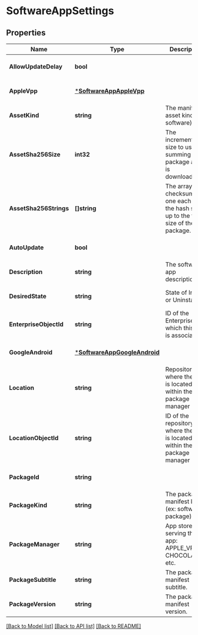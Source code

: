 # SoftwareAppSettings

## Properties
Name | Type | Description | Notes
------------ | ------------- | ------------- | -------------
**AllowUpdateDelay** | **bool** |  | [optional] [default to null]
**AppleVpp** | [***SoftwareAppAppleVpp**](software-app-apple-vpp.md) |  | [optional] [default to null]
**AssetKind** | **string** | The manifest asset kind (ex: software). | [optional] [default to null]
**AssetSha256Size** | **int32** | The incremental size to use for summing the package as it is downloaded. | [optional] [default to null]
**AssetSha256Strings** | **[]string** | The array of checksums, one each for the hash size up to the total size of the package. | [optional] [default to null]
**AutoUpdate** | **bool** |  | [optional] [default to null]
**Description** | **string** | The software app description. | [optional] [default to null]
**DesiredState** | **string** | State of Install or Uninstall | [optional] [default to null]
**EnterpriseObjectId** | **string** | ID of the Enterprise with which this app is associated | [optional] [default to null]
**GoogleAndroid** | [***SoftwareAppGoogleAndroid**](software-app-google-android.md) |  | [optional] [default to null]
**Location** | **string** | Repository where the app is located within the package manager | [optional] [default to null]
**LocationObjectId** | **string** | ID of the repository where the app is located within the package manager | [optional] [default to null]
**PackageId** | **string** |  | [optional] [default to null]
**PackageKind** | **string** | The package manifest kind (ex: software-package). | [optional] [default to null]
**PackageManager** | **string** | App store serving the app: APPLE_VPP, CHOCOLATEY, etc. | [optional] [default to null]
**PackageSubtitle** | **string** | The package manifest subtitle. | [optional] [default to null]
**PackageVersion** | **string** | The package manifest version. | [optional] [default to null]

[[Back to Model list]](../README.md#documentation-for-models) [[Back to API list]](../README.md#documentation-for-api-endpoints) [[Back to README]](../README.md)


